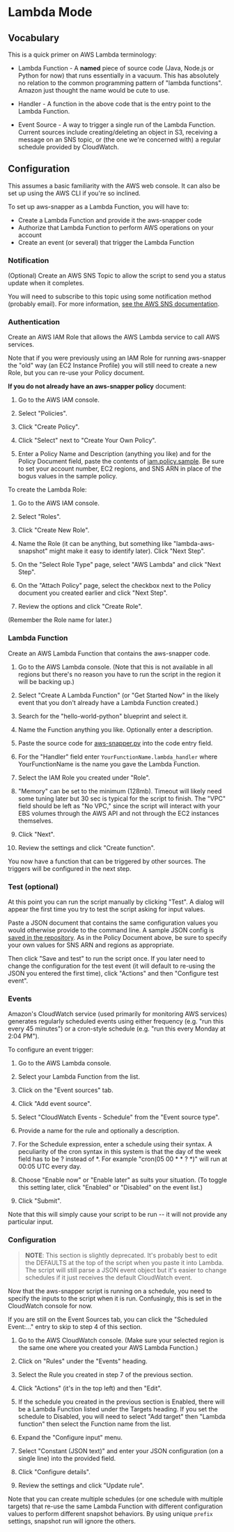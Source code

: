 # Lambda Mode

## Vocabulary

This is a quick primer on AWS Lambda terminology:

* Lambda Function - A **named** piece of source code (Java, Node.js or Python
for now) that runs essentially in a vacuum. This has absolutely no relation to the
common programming pattern of "lambda functions". Amazon just thought the name
would be cute to use.

* Handler - A function in the above code that is the entry point to the Lambda
Function.

* Event Source - A way to trigger a single run of the Lambda Function. Current
sources include creating/deleting an object in S3, receiving a message on an
SNS topic, or (the one we're concerned with) a regular schedule provided by
CloudWatch.

## Configuration

This assumes a basic familiarity with the AWS web console. It can also be set
up using the AWS CLI if you're so inclined.

To set up aws-snapper as a Lambda Function, you will have to:
* Create a Lambda Function and provide it the aws-snapper code
* Authorize that Lambda Function to perform AWS operations on your account
* Create an event (or several) that trigger the Lambda Function

### Notification

(Optional) Create an AWS SNS Topic to allow the script to send you a status
update when it completes.

You will need to subscribe to this topic using some notification method
(probably email). For more information,
[see the AWS SNS documentation](http://docs.aws.amazon.com/sns/latest/dg/CreateTopic.html).

### Authentication

Create an AWS IAM Role that allows the AWS Lambda service to call AWS services.

Note that if you were previously using an IAM Role for running aws-snapper the
"old" way (an EC2 Instance Profile) you will still need to create a new Role,
but you can re-use your Policy document.

**If you do not already have an aws-snapper policy** document:

1. Go to the AWS IAM console.

2. Select "Policies".

3. Click "Create Policy".

4. Click "Select" next to "Create Your Own Policy".

5. Enter a Policy Name and Description (anything you like) and for the Policy
Document field, paste the contents of [iam.policy.sample](iam.policy.sample). Be
sure to set your account number, EC2 regions, and SNS ARN in place of the bogus
values in the sample policy.

To create the Lambda Role:

1. Go to the AWS IAM console.

2. Select "Roles".

3. Click "Create New Role".

4. Name the Role (it can be anything, but something like "lambda-aws-snapshot"
might make it easy to identify later). Click "Next Step".

5. On the "Select Role Type" page, select "AWS Lambda" and click "Next Step".

6. On the "Attach Policy" page, select the checkbox next to the Policy document
you created earlier and click "Next Step".

7. Review the options and click "Create Role".

(Remember the Role name for later.)

### Lambda Function

Create an AWS Lambda Function that contains the aws-snapper code.

1. Go to the AWS Lambda console. (Note that this is not available in all regions
but there's no reason you have to run the script in the region it will be
backing up.)

2. Select "Create A Lambda Function" (or "Get Started Now" in the likely event
that you don't already have a Lambda Function created.)

3. Search for the "hello-world-python" blueprint and select it.

4. Name the Function anything you like. Optionally enter a description.

5. Paste the source code for [aws-snapper.py](aws-snapper.py) into the code
entry field.

6. For the "Handler" field enter `YourFunctionName.lambda_handler` where
YourFunctionName is the name you gave the Lambda Function.

7. Select the IAM Role you created under "Role".

8. "Memory" can be set to the minimum (128mb). Timeout will likely need some
tuning later but 30 sec is typical for the script to finish.  The "VPC" field
should be left as "No VPC," since the script will interact with your EBS volumes
through the AWS API and not through the EC2 instances themselves.

9. Click "Next".

10. Review the settings and click "Create function".

You now have a function that can be triggered by other sources. The triggers
will be configured in the next step.

### Test (optional)

At this point you can run the script manually by clicking "Test". A dialog will
appear the first time you try to test the script asking for input values.

Paste a JSON document that contains the same configuration values you would
otherwise provide to the command line. A sample JSON config is
[saved in the repository](config.json). As in the Policy Document above, be
sure to specify your own values for SNS ARN and regions as appropriate.

Then click "Save and test" to run the script once. If you later need to change
the configuration for the test event (it will default to re-using the JSON you
entered the first time), click "Actions" and then "Configure test event".

### Events

Amazon's CloudWatch service (used primarily for monitoring AWS services)
generates regularly scheduled events using either frequency (e.g. "run this
every 45 minutes") or a cron-style schedule (e.g. "run this every Monday at
2:04 PM").

To configure an event trigger:

1. Go to the AWS Lambda console.

2. Select your Lambda Function from the list.

3. Click on the "Event sources" tab.

4. Click "Add event source".

5. Select "CloudWatch Events - Schedule" from the "Event source type".

6. Provide a name for the rule and optionally a description.

7. For the Schedule expression, enter a schedule using their syntax. A
peculiarity of the cron syntax in this system is that the day of the week field
has to be ? instead of *.  For example "cron(05 00 * * ? *)" will run at 00:05
UTC every day.

8. Choose "Enable now" or "Enable later" as suits your situation. (To toggle
this setting later, click "Enabled" or "Disabled" on the event list.)

9. Click "Submit".

Note that this will simply cause your script to be run -- it will not provide
any particular input.

### Configuration

> **NOTE**: This section is slightly deprecated. It's probably best to edit
> the DEFAULTS at the top of the script when you paste it into Lambda. The
> script will still parse a JSON event object but it's easier to change
> schedules if it just receives the default CloudWatch event.

Now that the aws-snapper script is running on a schedule, you need to specify
the inputs to the script when it is run. Confusingly, this is set in the
CloudWatch console for now.

If you are still on the Event Sources tab, you can click the "Scheduled
Event:..." entry to skip to step 4 of this section.

1. Go to the AWS CloudWatch console. (Make sure your selected region is the
same one where you created your AWS Lambda Function.)

2. Click on "Rules" under the "Events" heading.

3. Select the Rule you created in step 7 of the previous section.

4. Click "Actions" (it's in the top left) and then "Edit".

5. If the schedule you created in the previous section is Enabled, there will
be a Lambda Function listed under the Targets heading. If you set the schedule
to Disabled, you will need to select "Add target" then "Lambda function" then
select the Function name from the list.

6. Expand the "Configure input" menu.

7. Select "Constant (JSON text)" and enter your JSON configuration (on a single
line) into the provided field.

8. Click "Configure details".

9. Review the settings and click "Update rule".

Note that you can create multiple schedules (or one schedule with multiple
targets) that re-use the same Lambda Function with different configuration
values to perform different snapshot behaviors. By using unique `prefix`
settings, snapshot run will ignore the others.
